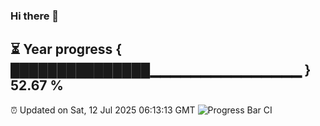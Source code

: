 ### Hi there 👋
⏳ Year progress { ███████████████▁▁▁▁▁▁▁▁▁▁▁▁▁▁▁ } 52.67 %
---
⏰ Updated on Sat, 12 Jul 2025 06:13:13 GMT
![Progress Bar CI](https://github.com/Moyi321/Moyi321/workflows/Progress%20Bar%20CI/badge.svg)
